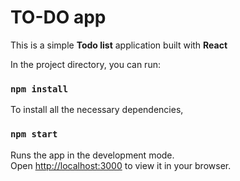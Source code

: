 # TO-DO app
This is a simple **Todo list** application built with **React**

In the project directory, you can run:

### `npm install`
To install all the necessary dependencies,

### `npm start`

Runs the app in the development mode.\
Open [http://localhost:3000](http://localhost:3000) to view it in your browser.

